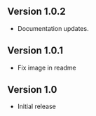 ## Version 1.0.2

- Documentation updates.

## Version 1.0.1

- Fix image in readme

## Version 1.0

- Initial release
